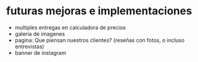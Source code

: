



# futuras mejoras e implementaciones
- multiples entregas en calculadora de precios
- galeria de imagenes
- pagina: Que piensan nuestros clientes? (reseñas con fotos, o incluso entrevistas)
- banner de instagram